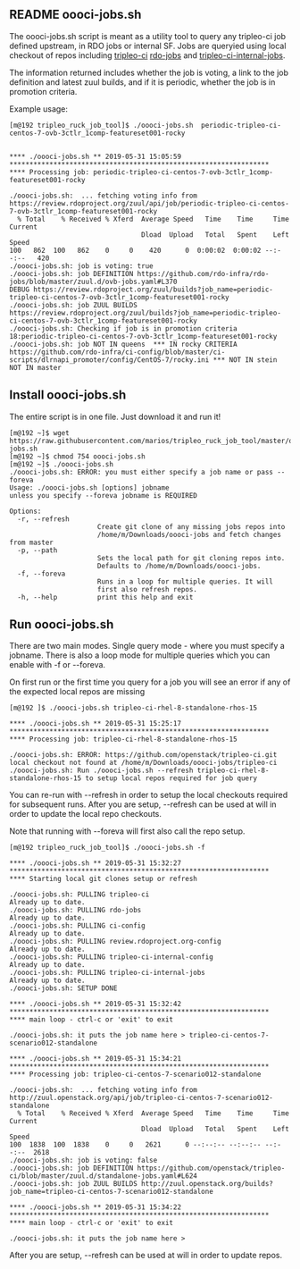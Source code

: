 ## README oooci-jobs.sh

The oooci-jobs.sh script is meant as a utility tool to query any tripleo-ci job
defined upstream, in RDO jobs or internal SF. Jobs are queryied using local
checkout of repos including [tripleo-ci](https://github.com/openstack/tripleo-ci)
[rdo-jobs](https://github.com/rdo-infra/rdo-jobs) and
[tripleo-ci-internal-jobs](https://code.engineering.redhat.com/gerrit/#/admin/projects/openstack/tripleo-ci-internal-jobs).

The information returned includes whether the job is voting, a link to the
job definition and latest zuul builds, and if it is periodic, whether the
job is in promotion criteria.

Example usage:

```
[m@192 tripleo_ruck_job_tool]$ ./oooci-jobs.sh  periodic-tripleo-ci-centos-7-ovb-3ctlr_1comp-featureset001-rocky


**** ./oooci-jobs.sh ** 2019-05-31 15:05:59 *****************************************************************
**** Processing job: periodic-tripleo-ci-centos-7-ovb-3ctlr_1comp-featureset001-rocky

./oooci-jobs.sh:  ... fetching voting info from https://review.rdoproject.org/zuul/api/job/periodic-tripleo-ci-centos-7-ovb-3ctlr_1comp-featureset001-rocky
  % Total    % Received % Xferd  Average Speed   Time    Time     Time  Current
                                 Dload  Upload   Total   Spent    Left  Speed
100   862  100   862    0     0    420      0  0:00:02  0:00:02 --:--:--   420
./oooci-jobs.sh: job is voting: true
./oooci-jobs.sh: job DEFINITION https://github.com/rdo-infra/rdo-jobs/blob/master/zuul.d/ovb-jobs.yaml#L370
DEBUG https://review.rdoproject.org/zuul/builds?job_name=periodic-tripleo-ci-centos-7-ovb-3ctlr_1comp-featureset001-rocky
./oooci-jobs.sh: job ZUUL BUILDS https://review.rdoproject.org/zuul/builds?job_name=periodic-tripleo-ci-centos-7-ovb-3ctlr_1comp-featureset001-rocky
./oooci-jobs.sh: Checking if job is in promotion criteria
18:periodic-tripleo-ci-centos-7-ovb-3ctlr_1comp-featureset001-rocky
./oooci-jobs.sh: job NOT IN queens  *** IN rocky CRITERIA https://github.com/rdo-infra/ci-config/blob/master/ci-scripts/dlrnapi_promoter/config/CentOS-7/rocky.ini *** NOT IN stein NOT IN master

```

## Install oooci-jobs.sh

The entire script is in one file. Just download it and run it!

```
[m@192 ~]$ wget https://raw.githubusercontent.com/marios/tripleo_ruck_job_tool/master/oooci-jobs.sh
[m@192 ~]$ chmod 754 oooci-jobs.sh
[m@192 ~]$ ./oooci-jobs.sh
./oooci-jobs.sh: ERROR: you must either specify a job name or pass --foreva
Usage: ./oooci-jobs.sh [options] jobname
unless you specify --foreva jobname is REQUIRED

Options:
  -r, --refresh
                      Create git clone of any missing jobs repos into
                      /home/m/Downloads/oooci-jobs and fetch changes from master
  -p, --path
                      Sets the local path for git cloning repos into.
                      Defaults to /home/m/Downloads/oooci-jobs.
  -f, --foreva
                      Runs in a loop for multiple queries. It will
                      first also refresh repos.
  -h, --help          print this help and exit

```

## Run oooci-jobs.sh

There are two main modes. Single query mode - where you must specify a jobname.
There is also a loop mode for multiple queries which you can enable with -f or
--foreva.

On first run or the first time you query for a job you will see an error if any
of the expected local repos are missing

```
[m@192 ]$ ./oooci-jobs.sh tripleo-ci-rhel-8-standalone-rhos-15

**** ./oooci-jobs.sh ** 2019-05-31 15:25:17 *****************************************************************
**** Processing job: tripleo-ci-rhel-8-standalone-rhos-15

./oooci-jobs.sh: ERROR: https://github.com/openstack/tripleo-ci.git local checkout not found at /home/m/Downloads/oooci-jobs/tripleo-ci
./oooci-jobs.sh: Run ./oooci-jobs.sh --refresh tripleo-ci-rhel-8-standalone-rhos-15 to setup local repos required for job query

```

You can re-run with --refresh in order to setup the local checkouts required
for subsequent runs. After you are setup, --refresh can be used at will in
order to update the local repo checkouts.

Note that running with --foreva will first also call the repo setup.

```
[m@192 tripleo_ruck_job_tool]$ ./oooci-jobs.sh -f

**** ./oooci-jobs.sh ** 2019-05-31 15:32:27 *****************************************************************
**** Starting local git clones setup or refresh

./oooci-jobs.sh: PULLING tripleo-ci
Already up to date.
./oooci-jobs.sh: PULLING rdo-jobs
Already up to date.
./oooci-jobs.sh: PULLING ci-config
Already up to date.
./oooci-jobs.sh: PULLING review.rdoproject.org-config
Already up to date.
./oooci-jobs.sh: PULLING tripleo-ci-internal-config
Already up to date.
./oooci-jobs.sh: PULLING tripleo-ci-internal-jobs
Already up to date.
./oooci-jobs.sh: SETUP DONE

**** ./oooci-jobs.sh ** 2019-05-31 15:32:42 *****************************************************************
**** main loop - ctrl-c or 'exit' to exit

./oooci-jobs.sh: it puts the job name here > tripleo-ci-centos-7-scenario012-standalone

**** ./oooci-jobs.sh ** 2019-05-31 15:34:21 *****************************************************************
**** Processing job: tripleo-ci-centos-7-scenario012-standalone

./oooci-jobs.sh:  ... fetching voting info from http://zuul.openstack.org/api/job/tripleo-ci-centos-7-scenario012-standalone
  % Total    % Received % Xferd  Average Speed   Time    Time     Time  Current
                                 Dload  Upload   Total   Spent    Left  Speed
100  1838  100  1838    0     0   2621      0 --:--:-- --:--:-- --:--:--  2618
./oooci-jobs.sh: job is voting: false
./oooci-jobs.sh: job DEFINITION https://github.com/openstack/tripleo-ci/blob/master/zuul.d/standalone-jobs.yaml#L624
./oooci-jobs.sh: job ZUUL BUILDS http://zuul.openstack.org/builds?job_name=tripleo-ci-centos-7-scenario012-standalone

**** ./oooci-jobs.sh ** 2019-05-31 15:34:22 *****************************************************************
**** main loop - ctrl-c or 'exit' to exit

./oooci-jobs.sh: it puts the job name here >
```


After you are setup, --refresh can be used at will in order to update repos.
